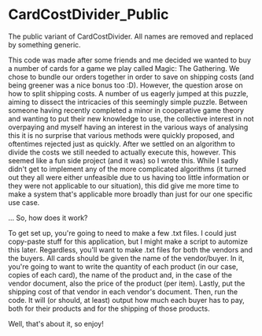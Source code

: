 # CardCostDivider_Public
The public variant of CardCostDivider. All names are removed and replaced by something generic.

This code was made after some friends and me decided we wanted to buy a number of cards for a game we play called Magic: The Gathering. We chose to bundle our orders together in order to save on shipping costs (and being greener was a nice bonus too :D).
However, the question arose on how to split shipping costs. A number of us eagerly jumped at this puzzle, aiming to dissect the intricacies of this seemingly simple puzzle. Between someone having recently completed a minor in cooperative game theory and wanting to put their new knowledge to use, the collective interest in not overpaying and myself having an interest in the various ways of analysing this it is no surprise that various methods were quickly proposed, and oftentimes rejected just as quickly.
After we settled on an algorithm to divide the costs we still needed to actually execute this, however. This seemed like a fun side project (and it was) so I wrote this. While I sadly didn't get to implement any of the more complicated algorithms (it turned out they all were either unfeasible due to us having too little information or they were not applicable to our situation), this did give me more time to make a system that's applicable more broadly than just for our one specific use case.

... So, how does it work?

To get set up, you're going to need to make a few .txt files. I could just copy-paste stuff for this application, but I might make a script to automize this later. Regardless, you'll want to make .txt files for both the vendors and the buyers. All cards should be given the name of the vendor/buyer. In it, you're going to want to write the quantity of each product (in our case, copies of each card), the name of the product and, in the case of the vendor document, also the price of the product (per item). Lastly, put the shipping cost of that vendor in each vendor's document.
Then, run the code. It will (or should, at least) output how much each buyer has to pay, both for their products and for the shipping of those products.

Well, that's about it, so enjoy!
